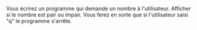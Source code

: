 Vous écrirez un programme qui demande un nombre à l'utilisateur. Afficher si le nombre est pair ou impair. Vous ferez en sorte que si l'utilisateur saisi "q" le programme s'arrête.